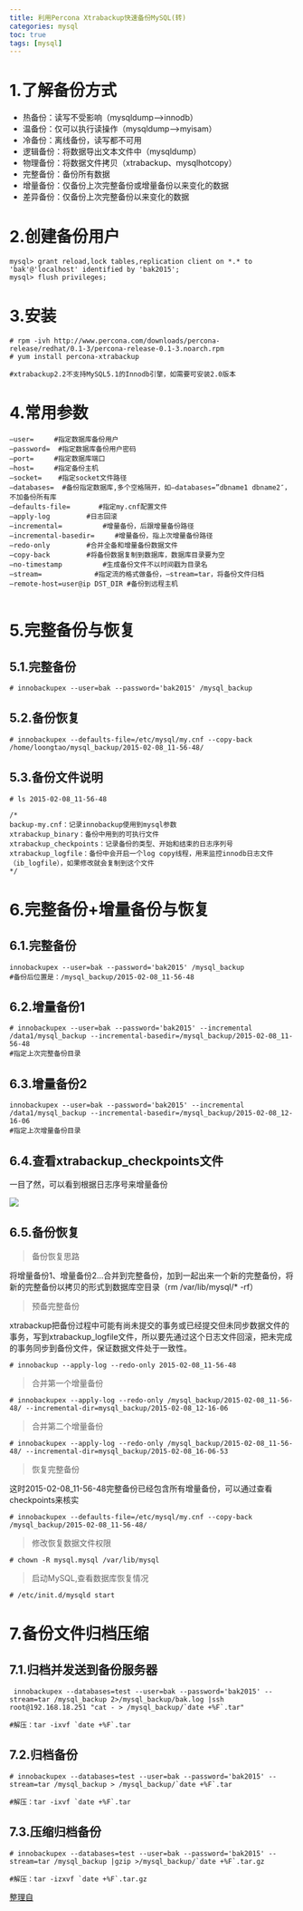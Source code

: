 ```yaml
---
title: 利用Percona Xtrabackup快速备份MySQL(转)
categories: mysql   
toc: true  
tags: [mysql]
---
```



# 1.了解备份方式

* 热备份：读写不受影响（mysqldump–>innodb）
* 温备份：仅可以执行读操作（mysqldump–>myisam）
* 冷备份：离线备份，读写都不可用
* 逻辑备份：将数据导出文本文件中（mysqldump）
* 物理备份：将数据文件拷贝（xtrabackup、mysqlhotcopy）
* 完整备份：备份所有数据
* 增量备份：仅备份上次完整备份或增量备份以来变化的数据
* 差异备份：仅备份上次完整备份以来变化的数据



# 2.创建备份用户
```
mysql> grant reload,lock tables,replication client on *.* to 'bak'@'localhost' identified by 'bak2015';
mysql> flush privileges;
```


# 3.安装
```
# rpm -ivh http://www.percona.com/downloads/percona-release/redhat/0.1-3/percona-release-0.1-3.noarch.rpm
# yum install percona-xtrabackup

#xtrabackup2.2不支持MySQL5.1的Innodb引擎，如需要可安装2.0版本
```


# 4.常用参数
```
–user=     #指定数据库备份用户
–password=  #指定数据库备份用户密码
–port=     #指定数据库端口
–host=     #指定备份主机
–socket=    #指定socket文件路径
–databases=  #备份指定数据库,多个空格隔开，如–databases=”dbname1 dbname2″，不加备份所有库
–defaults-file=       #指定my.cnf配置文件
–apply-log         #日志回滚
–incremental=          #增量备份，后跟增量备份路径
–incremental-basedir=     #增量备份，指上次增量备份路径
–redo-only         #合并全备和增量备份数据文件
–copy-back         #将备份数据复制到数据库，数据库目录要为空
–no-timestamp          #生成备份文件不以时间戳为目录名
–stream=             #指定流的格式做备份，–stream=tar，将备份文件归档
–remote-host=user@ip DST_DIR #备份到远程主机


```

# 5.完整备份与恢复

## 5.1.完整备份
```
# innobackupex --user=bak --password='bak2015' /mysql_backup 
```

## 5.2.备份恢复
```
# innobackupex --defaults-file=/etc/mysql/my.cnf --copy-back /home/loongtao/mysql_backup/2015-02-08_11-56-48/

```

## 5.3.备份文件说明
```
# ls 2015-02-08_11-56-48

/*
backup-my.cnf：记录innobackup使用到mysql参数
xtrabackup_binary：备份中用到的可执行文件
xtrabackup_checkpoints：记录备份的类型、开始和结束的日志序列号
xtrabackup_logfile：备份中会开启一个log copy线程，用来监控innodb日志文件（ib_logfile），如果修改就会复制到这个文件
*/

```

# 6.完整备份+增量备份与恢复
## 6.1.完整备份
```
innobackupex --user=bak --password='bak2015' /mysql_backup
#备份后位置是：/mysql_backup/2015-02-08_11-56-48
```

## 6.2.增量备份1

```
# innobackupex --user=bak --password='bak2015' --incremental /data1/mysql_backup --incremental-basedir=/mysql_backup/2015-02-08_11-56-48  
#指定上次完整备份目录

```

## 6.3.增量备份2
```
innobackupex --user=bak --password='bak2015' --incremental /data1/mysql_backup --incremental-basedir=/mysql_backup/2015-02-08_12-16-06  
#指定上次增量备份目录
```

## 6.4.查看xtrabackup_checkpoints文件
一目了然，可以看到根据日志序号来增量备份

![](http://ols7leonh.bkt.clouddn.com//assert/img/mysql/xtrabackup/1.jpg)
 

##  6.5.备份恢复
> 备份恢复思路

将增量备份1、增量备份2…合并到完整备份，加到一起出来一个新的完整备份，将新的完整备份以拷贝的形式到数据库空目录（rm /var/lib/mysql/* -rf）


> 预备完整备份

xtrabackup把备份过程中可能有尚未提交的事务或已经提交但未同步数据文件的事务，写到xtrabackup_logfile文件，所以要先通过这个日志文件回滚，把未完成的事务同步到备份文件，保证数据文件处于一致性。
```
# innobackup --apply-log --redo-only 2015-02-08_11-56-48
```

> 合并第一个增量备份

```
# innobackupex --apply-log --redo-only /mysql_backup/2015-02-08_11-56-48/ --incremental-dir=mysql_backup/2015-02-08_12-16-06

```


> 合并第二个增量备份

```
# innobackupex --apply-log --redo-only /mysql_backup/2015-02-08_11-56-48/ --incremental-dir=mysql_backup/2015-02-08_16-06-53
```

> 恢复完整备份

这时2015-02-08_11-56-48完整备份已经包含所有增量备份，可以通过查看checkpoints来核实
```
# innobackupex --defaults-file=/etc/mysql/my.cnf --copy-back /mysql_backup/2015-02-08_11-56-48/

```
>  修改恢复数据文件权限

```
# chown -R mysql.mysql /var/lib/mysql
```


> 启动MySQL,查看数据库恢复情况

```
# /etc/init.d/mysqld start
```


# 7.备份文件归档压缩
## 7.1.归档并发送到备份服务器
```
 innobackupex --databases=test --user=bak --password='bak2015' --stream=tar /mysql_backup 2>/mysql_backup/bak.log |ssh root@192.168.18.251 "cat - > /mysql_backup/`date +%F`.tar"

#解压：tar -ixvf `date +%F`.tar

```

## 7.2.归档备份
```
# innobackupex --databases=test --user=bak --password='bak2015' --stream=tar /mysql_backup > /mysql_backup/`date +%F`.tar

#解压：tar -ixvf `date +%F`.tar
```

## 7.3.压缩归档备份
```
# innobackupex --databases=test --user=bak --password='bak2015' --stream=tar /mysql_backup |gzip >/mysql_backup/`date +%F`.tar.gz

#解压：tar -izxvf `date +%F`.tar.gz

```

[整理自](http://www.saunix.cn/1559.html)
